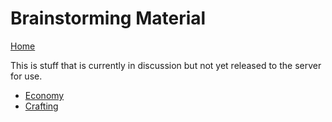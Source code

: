 # Brainstorming Material
[Home](../11%20General/11.01%20Server%20Introduction.md)

This is stuff that is currently in discussion but not yet released to the server for use.

- [Economy](./20%20Economy/20.01%20Copy%20and%20Paste.txt)
- [Crafting](./21%20Crafting/Rough%20Draft.md)